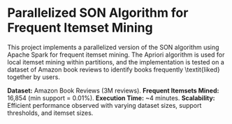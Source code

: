 # Parallelized SON Algorithm for Frequent Itemset Mining
This project implements a parallelized version of the SON algorithm using Apache Spark for frequent itemset mining. The Apriori algorithm is used for local itemset mining within partitions, and the implementation is tested on a dataset of Amazon book reviews to identify books frequently \textit{liked} together by users.

**Dataset:** Amazon Book Reviews (3M reviews).
**Frequent Itemsets Mined:** 16,854 (min support = 0.01%).
**Execution Time:** ~4 minutes.
**Scalability:** Efficient performance observed with varying dataset sizes, support thresholds, and itemset sizes.
